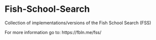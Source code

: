 # Fish-School-Search
Collection of implementations/versions of the Fish School Search (FSS)
<p>For more information go to: https://fbln.me/fss/</p>

